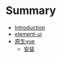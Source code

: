 # Summary

* [Introduction](README.md)
* [element-ui](element-ui/README.md)
* [原生vue](原生vue/README.md)
  * [安装](原生vue/an-zhuang.md)

